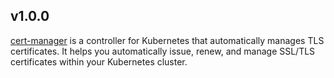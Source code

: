 <!---
Please do not delete this line of version tag
RELEASE_MARK v4.1.3 RELEASE_MARK
Please do not delete this line of version tag
-->

## v1.0.0

[cert-manager](https://cert-manager.io/) is a controller for Kubernetes that automatically manages TLS certificates. It helps you automatically issue, renew, and manage SSL/TLS certificates within your Kubernetes cluster.
